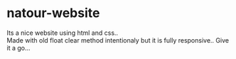 # natour-website

Its a nice website using html and css..
<br/>
Made with old float clear method intentionaly but it is fully responsive.. Give it a go...
